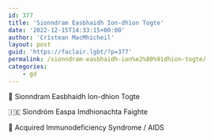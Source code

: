 ```yaml
---
id: 377
title: 'Sionndram Easbhaidh Ion-dhìon Togte'
date: '2022-12-15T14:33:15+00:00'
author: 'Crìstean MacMhìcheil'
layout: post
guid: 'https://faclair.lgbt/?p=377'
permalink: /sionndram-easbhaidh-ion%e2%80%91dhion-togte/
categories:
    - gd
---
```


&#x1f3f4;&#xe0067;&#xe0062;&#xe0073;&#xe0063;&#xe0074;&#xe007f; Sionndram Easbhaidh Ion-dhìon Togte

&#x1f1ee;&#x1f1ea; Siondróm Easpa Imdhionachta Faighte

&#x1f3f4;&#xe0067;&#xe0062;&#xe0065;&#xe006e;&#xe0067;&#xe007f; Acquired Immunodeficiency Syndrome / AIDS